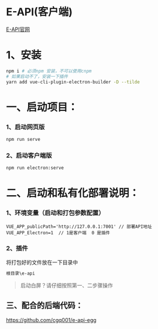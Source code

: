# E-API(客户端)
[E-API官网](http://e-api.nodebook.top/#/)
# 1、安装
```bash
npm i # 必须npm 安装，不可以使用cnpm
# 如果启动不了，安装一下插件
yarn add vue-cli-plugin-electron-builder -D --tilde
```
# 一、启动项目：
### 1、启动网页版
```bash
npm run serve
```
### 2、启动客户端版
```bash
npm run electron:serve
```
# 二、启动和私有化部署说明：
### 1、环境变量（启动和打包参数配置）
```
VUE_APP_publicPath='http://127.0.0.1:7001' // 部署API地址
VUE_APP_Electron=1  // 1是客户端  0 是插件
```
### 2、插件
将打包好的文件放在一下目录中
```bash
根目录\e-api
```
> 启动白屏？请仔细按照第一、二步骤操作 

## 三、配合的后端代码：
https://github.com/cgq001/e-api-egg